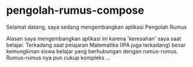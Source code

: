 # pengolah-rumus-compose

Selamat datang, saya sedang mengembangkan aplikasi Pengolah Rumus

Alasan saya mengembangkan aplikasi ini karena 'keresahan' saya saat belajar. Terkadang saat pelajaran Matematika (IPA juga terkadang) besar kemungkinan siswa belajar yang berhubungan dengan rumus-rumus. Rumus-rumus nya pun cukup kompleks ...
